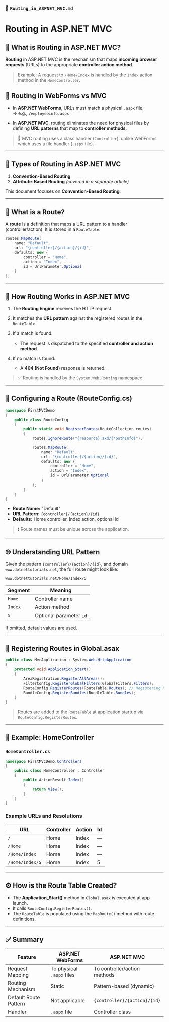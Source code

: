 ### 📘 `Routing_in_ASPNET_MVC.md`

# Routing in ASP.NET MVC

## 🔹 What is Routing in ASP.NET MVC?

**Routing** in ASP.NET MVC is the mechanism that maps **incoming browser requests** (URLs) to the appropriate **controller action method**.

> Example: A request to `/Home/Index` is handled by the `Index` action method in the `HomeController`.

## 🔄 Routing in WebForms vs MVC

- In **ASP.NET WebForms**, URLs must match a physical `.aspx` file.  
  → e.g., `/employeeinfo.aspx`

- In **ASP.NET MVC**, routing eliminates the need for physical files by defining **URL patterns** that map to **controller methods**.

> 🧠 MVC routing uses a class handler (`Controller`), unlike WebForms which uses a file handler (`.aspx` file).

---

## 🧭 Types of Routing in ASP.NET MVC

1. **Convention-Based Routing**  
2. **Attribute-Based Routing** *(covered in a separate article)*

This document focuses on **Convention-Based Routing**.

---

## 📌 What is a Route?

A **route** is a definition that maps a URL pattern to a handler (controller/action). It is stored in a `RouteTable`.

```csharp
routes.MapRoute(
    name: "Default",
    url: "{controller}/{action}/{id}",
    defaults: new {
        controller = "Home",
        action = "Index",
        id = UrlParameter.Optional
    }
);
````

---

## 🧠 How Routing Works in ASP.NET MVC

1. The **Routing Engine** receives the HTTP request.
2. It matches the **URL pattern** against the registered routes in the `RouteTable`.
3. If a match is found:

   * The request is dispatched to the specified **controller and action method**.
4. If no match is found:

   * A **404 (Not Found)** response is returned.

> ✅ Routing is handled by the `System.Web.Routing` namespace.

---

## 🔧 Configuring a Route (RouteConfig.cs)

```csharp
namespace FirstMVCDemo
{
    public class RouteConfig
    {
        public static void RegisterRoutes(RouteCollection routes)
        {
            routes.IgnoreRoute("{resource}.axd/{*pathInfo}");

            routes.MapRoute(
                name: "Default",
                url: "{controller}/{action}/{id}",
                defaults: new {
                    controller = "Home",
                    action = "Index",
                    id = UrlParameter.Optional
                }
            );
        }
    }
}
```

* **Route Name:** "Default"
* **URL Pattern:** `{controller}/{action}/{id}`
* **Defaults:** Home controller, Index action, optional id

> ❗ Route names must be unique across the application.

---

## 🌐 Understanding URL Pattern

Given the pattern `{controller}/{action}/{id}`, and domain `www.dotnettutorials.net`, the full route might look like:

```
www.dotnettutorials.net/Home/Index/5
```

| Segment | Meaning                 |
| ------- | ----------------------- |
| `Home`  | Controller name         |
| `Index` | Action method           |
| `5`     | Optional parameter `id` |

If omitted, default values are used.

---

## 📌 Registering Routes in Global.asax

```csharp
public class MvcApplication : System.Web.HttpApplication
{
    protected void Application_Start()
    {
        AreaRegistration.RegisterAllAreas();
        FilterConfig.RegisterGlobalFilters(GlobalFilters.Filters);
        RouteConfig.RegisterRoutes(RouteTable.Routes); // Registering Routes
        BundleConfig.RegisterBundles(BundleTable.Bundles);
    }
}
```

> Routes are added to the `RouteTable` at application startup via `RouteConfig.RegisterRoutes`.

---

## 🧪 Example: HomeController

### `HomeController.cs`

```csharp
namespace FirstMVCDemo.Controllers
{
    public class HomeController : Controller
    {
        public ActionResult Index()
        {
            return View();
        }
    }
}
```

### Example URLs and Resolutions

| URL             | Controller | Action | Id |
| --------------- | ---------- | ------ | -- |
| `/`             | Home       | Index  | —  |
| `/Home`         | Home       | Index  | —  |
| `/Home/Index`   | Home       | Index  | —  |
| `/Home/Index/5` | Home       | Index  | 5  |

---

## ⚙️ How is the Route Table Created?

* The **Application\_Start()** method in `Global.asax` is executed at app launch.
* It calls `RouteConfig.RegisterRoutes()`.
* The `RouteTable` is populated using the `MapRoute()` method with route definitions.

---

## ✅ Summary

| Feature               | ASP.NET WebForms          | ASP.NET MVC                  |
| --------------------- | ------------------------- | ---------------------------- |
| Request Mapping       | To physical `.aspx` files | To controller/action methods |
| Routing Mechanism     | Static                    | Pattern-based (dynamic)      |
| Default Route Pattern | Not applicable            | `{controller}/{action}/{id}` |
| Handler               | `.aspx` file              | Controller class             |